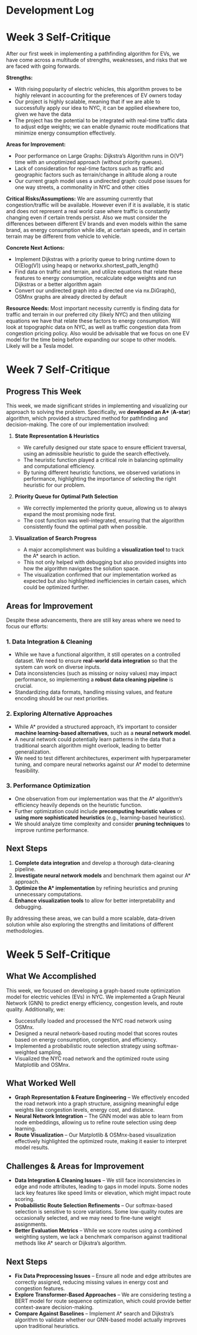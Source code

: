 # Development Log

# Week 3 Self-Critique
After our first week in implementing a pathfinding algorithm for EVs, we have come across a multitude of strengths, weaknesses, and risks that we are faced with going forwards.

**Strengths:**
- With rising popularity of electric vehicles, this algorithm proves to be highly relevant in accounting for the preferences of EV owners today
- Our project is highly scalable, meaning that if we are able to successfully apply our idea to NYC, it can be applied elsewhere too, given we have the data
- The project has the potential to be integrated with real-time traffic data to adjust edge weights; we can enable dynamic route modifications that minimize energy consumption effectively.

**Areas for Improvement:**
- Poor performance on Large Graphs: Dijkstra’s Algorithm runs in O(V²) time with an unoptimized approach (without priority queues).
- Lack of consideration for real-time factors such as traffic and geographic factors such as terrain/change in altitude along a route
- Our current graph model uses a undirected graph: could pose issues for one way streets, a commonality in NYC and other cities

**Critical Risks/Assumptions:**
	We are assuming currently that congestion/traffic will be available. However even if it is available, it is static and does not represent a real world case where traffic is constantly changing even if certain trends persist. Also we must consider the differences between different EV brands and even models within the same brand, as energy consumption while idle, at certain speeds, and in certain terrain may be different from vehicle to vehicle.
 
**Concrete Next Actions:**
- Implement Dijkstras with a priority queue to bring runtime down to O(Elog(V)) using heapq or networkx.shortest_path_length()
- Find data on traffic and terrain, and utilize equations that relate these features to energy consumption, recalculate edge weights and run Dijkstras or a better algorithm again
- Convert our undirected graph into a directed one via nx.DiGraph(), OSMnx graphs are already directed by default

**Resource Needs:**
	Most important necessity currently is finding data for traffic and terrain in our preferred city (likely NYC) and then utilizing equations we have that relate these factors to energy consumption. Will look at topographic data on NYC, as well as traffic congestion data from congestion pricing policy. Also would be advisable that we focus on one EV model for the time being before expanding our scope to other models. Likely will be a Tesla model.

# Week 7 Self-Critique

## **Progress This Week**  
This week, we made significant strides in implementing and visualizing our approach to solving the problem. Specifically, we **developed an A\*** (**A-star**) algorithm, which provided a structured method for pathfinding and decision-making. The core of our implementation involved:  

1. **State Representation & Heuristics**  
   - We carefully designed our state space to ensure efficient traversal, using an admissible heuristic to guide the search effectively.  
   - The heuristic function played a critical role in balancing optimality and computational efficiency.  
   - By tuning different heuristic functions, we observed variations in performance, highlighting the importance of selecting the right heuristic for our problem.  

2. **Priority Queue for Optimal Path Selection**  
   - We correctly implemented the priority queue, allowing us to always expand the most promising node first.  
   - The cost function was well-integrated, ensuring that the algorithm consistently found the optimal path when possible.  

3. **Visualization of Search Progress**  
   - A major accomplishment was building a **visualization tool** to track the A\* search in action.  
   - This not only helped with debugging but also provided insights into how the algorithm navigates the solution space.  
   - The visualization confirmed that our implementation worked as expected but also highlighted inefficiencies in certain cases, which could be optimized further.  

## **Areas for Improvement**  

Despite these advancements, there are still key areas where we need to focus our efforts:  

### **1. Data Integration & Cleaning**  
   - While we have a functional algorithm, it still operates on a controlled dataset. We need to ensure **real-world data integration** so that the system can work on diverse inputs.  
   - Data inconsistencies (such as missing or noisy values) may impact performance, so implementing a **robust data cleaning pipeline** is crucial.  
   - Standardizing data formats, handling missing values, and feature encoding should be our next priorities.  

### **2. Exploring Alternative Approaches**  
   - While A\* provided a structured approach, it’s important to consider **machine learning-based alternatives**, such as a **neural network model**.  
   - A neural network could potentially learn patterns in the data that a traditional search algorithm might overlook, leading to better generalization.  
   - We need to test different architectures, experiment with hyperparameter tuning, and compare neural networks against our A\* model to determine feasibility.  

### **3. Performance Optimization**  
   - One observation from our implementation was that the A\* algorithm’s efficiency heavily depends on the heuristic function.  
   - Further optimization could include **precomputing heuristic values** or **using more sophisticated heuristics** (e.g., learning-based heuristics).  
   - We should analyze time complexity and consider **pruning techniques** to improve runtime performance.  

## **Next Steps**  

1. **Complete data integration** and develop a thorough data-cleaning pipeline.  
2. **Investigate neural network models** and benchmark them against our A\* approach.  
3. **Optimize the A\* implementation** by refining heuristics and pruning unnecessary computations.  
4. **Enhance visualization tools** to allow for better interpretability and debugging.  

By addressing these areas, we can build a more scalable, data-driven solution while also exploring the strengths and limitations of different methodologies.  


# Week 5 Self-Critique

## What We Accomplished  
This week, we focused on developing a graph-based route optimization model for electric vehicles (EVs) in NYC. We implemented a Graph Neural Network (GNN) to predict energy efficiency, congestion levels, and route quality. Additionally, we:  

- Successfully loaded and processed the NYC road network using OSMnx.  
- Designed a neural network-based routing model that scores routes based on energy consumption, congestion, and efficiency.  
- Implemented a probabilistic route selection strategy using softmax-weighted sampling.  
- Visualized the NYC road network and the optimized route using Matplotlib and OSMnx.  

## What Worked Well  
- **Graph Representation & Feature Engineering** – We effectively encoded the road network into a graph structure, assigning meaningful edge weights like congestion levels, energy cost, and distance.  
- **Neural Network Integration** – The GNN model was able to learn from node embeddings, allowing us to refine route selection using deep learning.  
- **Route Visualization** – Our Matplotlib & OSMnx-based visualization effectively highlighted the optimized route, making it easier to interpret model results.  

## Challenges & Areas for Improvement  
- **Data Integration & Cleaning Issues** – We still face inconsistencies in edge and node attributes, leading to gaps in model inputs. Some nodes lack key features like speed limits or elevation, which might impact route scoring.  
- **Probabilistic Route Selection Refinements** – Our softmax-based selection is sensitive to score variations. Some low-quality routes are occasionally selected, and we may need to fine-tune weight assignments.  
- **Better Evaluation Metrics** – While we score routes using a combined weighting system, we lack a benchmark comparison against traditional methods like A* search or Dijkstra’s algorithm.  

## Next Steps  
- **Fix Data Preprocessing Issues** – Ensure all node and edge attributes are correctly assigned, reducing missing values in energy cost and congestion features.  
- **Explore Transformer-Based Approaches** – We are considering testing a BERT model for route sequence optimization, which could provide better context-aware decision-making.  
- **Compare Against Baselines** – Implement A* search and Dijkstra’s algorithm to validate whether our GNN-based model actually improves upon traditional heuristics.  



 
